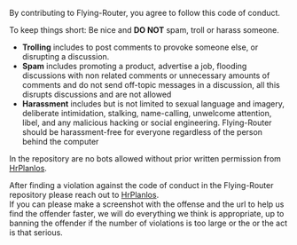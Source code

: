 By contributing to Flying-Router, you agree to follow this code of conduct.

To keep things short: Be nice and **DO NOT** spam, troll or harass someone.

- **Trolling** includes to post comments to provoke someone else, or disrupting a discussion.
- **Spam** includes promoting a product, advertise a job, flooding discussions with non related comments or unnecessary amounts of comments and do not send off-topic messages in a discussion, all this disrupts discussions and are not allowed
- **Harassment** includes but is not limited to sexual language and imagery, deliberate intimidation, stalking, name-calling, unwelcome attention, libel, and any malicious hacking or social engineering. Flying-Router should be harassment-free for everyone regardless of the person behind the computer

In the repository are no bots allowed without prior written permission from [HrPlanlos](https://github.com/HrPlanlos).

After finding a violation against the code of conduct in the Flying-Router repository please reach out to [HrPlanlos](https://github.com/HrPlanlos).  
If you can please make a screenshot with the offense and the url to help us find the offender faster, we will do everything we think is appropriate, up to banning the offender if the number of violations is too large or the or the act is that serious.